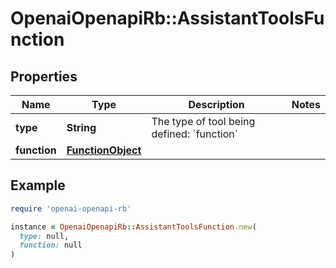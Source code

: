 # OpenaiOpenapiRb::AssistantToolsFunction

## Properties

| Name | Type | Description | Notes |
| ---- | ---- | ----------- | ----- |
| **type** | **String** | The type of tool being defined: &#x60;function&#x60; |  |
| **function** | [**FunctionObject**](FunctionObject.md) |  |  |

## Example

```ruby
require 'openai-openapi-rb'

instance = OpenaiOpenapiRb::AssistantToolsFunction.new(
  type: null,
  function: null
)
```

